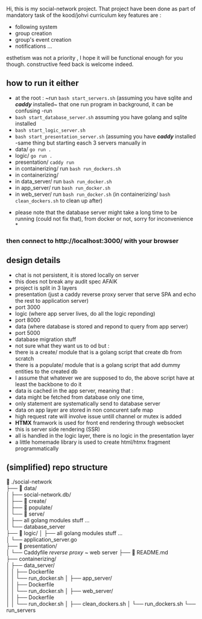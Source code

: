 
Hi, 
this is my social-network project.
That project have been done as part of mandatory task of the kood/johvi curriculum
key features are :
- following system
- group creation
- group's event creation 
- notifications
...

esthetism was not a priority , I hope it will be functional enough for you though.
constructive feed back is welcome indeed.

## how to run it either ##
- at the root : 
~run `bash start_servers.sh` (assuming you have sqlite and ***caddy*** installed~ that one run program in background, it can be confusing
-run 
 - `bash start_database_server.sh` assuming you have golang and sqlite installed
 - `bash start_logic_server.sh` 
 - `bash start_presentation_server.sh` (assuming you have ***caddy*** installed
-same thing but starting easch 3 servers manually in 
 - data/ `go run .`
 - logic/ `go run .`
 - presentation/ `caddy run`
- in containerizing/ run `bash run_dockers.sh`
- in containerizing/
 - in data_server/ run `bash run_docker.sh`
 - in app_server/ run `bash run_docker.sh`
 - in web_server/ run `bash run_docker.sh`
(in containerizing/ `bash clean_dockers.sh` to clean up after)
* please note that the database server might take a long time to be running (could not fix that), from docker or not, sorry for inconvenience *
### then connect to http://localhost:3000/ with your browser ###

## design details ## 
- chat is not persistent, it is stored locally on server
 - this does not break any audit spec AFAIK
- project is split in 3 layers
 - presentation (just a caddy reverse proxy server that serve SPA and echo the rest to application server)
  - port 3000
 - logic (where app server lives, do all the logic reponding)
  - port 8000
 - data (where database is stored and repond to query from app server)
  - port 5000
- database migration stuff 
 - not sure what they want us to od but :
  - there is a create/ module that is a golang script that create db from scratch
  - there is a populate/ module that is a golang script that add dummy entities to the created db
  - I assume that whatever we are supposed to do, the above script have at least the backbone to do it
- data is cached in the app server, meaning that :
 - data might be fetched from database only one time,
 - only statement are systematically send to database server
 - data on app layer are stored in non concurent safe map
  - high request rate will involve issue untill channel or mutex is added
- **HTMX** framwork is used for front end rendering through websocket
 - this is server side rendering (SSR)
 - all is handled in the logic layer, there is no logic in the presentation layer
 - a little homemade library is used to create html/htmx fragment programmatically

## (simplified) repo structure ##
 ./social-network  
├──  data/  
│  ├── social-network.db/  
│  ├──  create/  
│  ├──  populate/  
│  └──  serve/  
│       ├── all golang modules stuff ...  
│       └── database_server  
├──  logic/
│  ├── all golang modules stuff ...  
│  └── application_server.go  
├──  presentation/  
│  └── Caddyfile  *reverse proxy* ~ web server
├──  README.md  
├── containerizing/  
│     ├── data_server/  
│     │    ├── Dockerfile  
│     │    └── run_docker.sh
│     ├── app_server/  
│     │    ├── Dockerfile  
│     │    └── run_docker.sh
│     ├── web_server/  
│     │    ├── Dockerfile  
│     │    └── run_docker.sh
│     ├── clean_dockers.sh
│     └── run_dockers.sh
└── run_servers  
    
